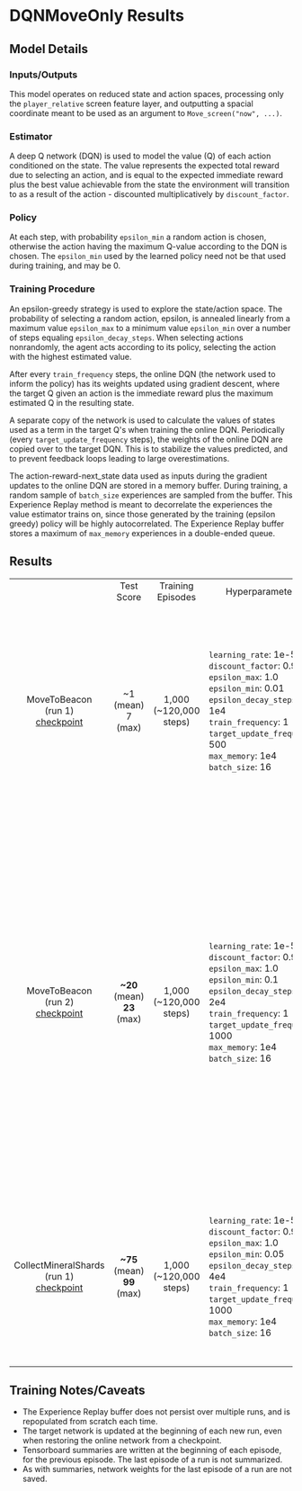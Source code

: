 # DQNMoveOnly Results

## Model Details

### Inputs/Outputs
This model operates on reduced state and action spaces, processing only the `player_relative` screen feature layer, and outputting a spacial coordinate meant to be used as an argument to `Move_screen("now", ...)`.

### Estimator
A deep Q network (DQN) is used to model the value (Q) of each action conditioned on the state. The value represents the expected total reward due to selecting an action, and is equal to the expected immediate reward plus the best value achievable from the state the environment will transition to as a result of the action - discounted multiplicatively by `discount_factor`.

### Policy
At each step, with probability `epsilon_min` a random action is chosen, otherwise the action having the maximum Q-value according to the DQN is chosen. The `epsilon_min` used by the learned policy need not be that used during training, and may be 0.

### Training Procedure
An epsilon-greedy strategy is used to explore the state/action space. The probability of selecting a random action, epsilon, is annealed linearly from a maximum value `epsilon_max` to a minimum value `epsilon_min` over a number of steps equaling `epsilon_decay_steps`. When selecting actions nonrandomly, the agent acts according to its policy, selecting the action with the highest estimated value.

After every `train_frequency` steps, the online DQN (the network used to inform the policy) has its weights updated using gradient descent, where the target Q given an action is the immediate reward plus the maximum estimated Q in the resulting state.

A separate copy of the network is used to calculate the values of states used as a term in the target Q's when training the online DQN. Periodically (every `target_update_frequency` steps), the weights of the online DQN are copied over to the target DQN. This is to stabilize the values predicted, and to prevent feedback loops leading to large overestimations.

The action-reward-next_state data used as inputs during the gradient updates to the online DQN are stored in a memory buffer. During training, a random sample of `batch_size` experiences are sampled from the buffer. This Experience Replay method is meant to decorrelate the experiences the value estimator trains on, since those generated by the training (epsilon greedy) policy will be highly autocorrelated. The Experience Replay buffer stores a maximum of `max_memory` experiences in a double-ended queue.

## Results
<table align="center">
  <tr>
    <td align="center"></td>
    <td align="center">Test Score</td>
    <td align="center">Training Episodes</td>
    <td align="center">Hyperparameters</td>
    <td align="center">Notes</td>

  </tr>
  <tr>
    <td align="center">
      MoveToBeacon<br>
      (run 1)<br>
      <a href="https://drive.google.com/file/d/18BTNB8T2JHdEyw_Fg34lrJcsA0pSst5L/view?usp=sharing">checkpoint</a>
    </td>
    <td align="center">
      ~1 (mean)<br>
      7 (max) 
    </td>
    <td align="center">
      1,000 (~120,000 steps)
    </td>
    <td align="left">
      <code>learning_rate</code>: 1e-5<br>
      <code>discount_factor</code>: 0.95<br>
      <code>epsilon_max</code>: 1.0<br>
      <code>epsilon_min</code>: 0.01<br>
      <code>epsilon_decay_steps</code>: 1e4<br>
      <code>train_frequency</code>: 1<br>
      <code>target_update_frequency</code>: 500<br>
      <code>max_memory</code>: 1e4<br>
      <code>batch_size</code>: 16
    </td>
    <td align="left">
      <ul>
        <li><code>step_mul</code> flag set to 16 during training.</li>
        <li>failed to learn an optimal policy, gets stuck at edge of beacon.</li>
        <li>test score evaluated over 100 episodes with epsilon=0.</li>
      </ul>
    </td>
  </tr>
  <tr>
    <td align="center">
      MoveToBeacon<br>
      (run 2)<br>
      <a href="https://drive.google.com/open?id=1GAoxY1fEkDH8LO2_IwigYpTmsuGstyxn">checkpoint</a>
    </td>
    <td align="center">
      <strong>~20</strong> (mean)<br>
      <strong>23</strong> (max)
    </td>
    <td align="center">
      1,000 (~120,000 steps)
    </td>
    <td align="left">
      <code>learning_rate</code>: 1e-5<br>
      <code>discount_factor</code>: 0.95<br>
      <code>epsilon_max</code>: 1.0<br>
      <code>epsilon_min</code>: 0.1<br>
      <code>epsilon_decay_steps</code>: 2e4<br>
      <code>train_frequency</code>: 1<br>
      <code>target_update_frequency</code>: 1000<br>
      <code>max_memory</code>: 1e4<br>
      <code>batch_size</code>: 16
    </td>
    <td align="left">
      <ul>
        <li><code>step_mul</code> flag set to 16 during training.</li>
        <li><code>step_mul</code> flag set to 16 during testing.</li>
        <li>test score evaluated over 100 episodes with epsilon=0.</li>
        <li>policy does not generalize well to a <code>step_mul</code> of 8, agent gets stuck at edge of some beacon positions.</li>
        <li>test score with <code>step_mul</code>=8: ~13 (mean), 21 (max).</li>
      </ul>
    </td>
  </tr>
  <tr>
    <td align="center">
      CollectMineralShards<br>
      (run 1)<br>
      <a href="https://drive.google.com/open?id=1e0qagPJUcnby5xxDIoI1rb6XNnqYTg9o">checkpoint</a>
    </td>
    <td align="center">
      <strong>~75</strong> (mean)<br>
      <strong>99</strong> (max)
    </td>
    <td align="center">
      1,000 (~120,000 steps)
    </td>
    <td align="left">
      <code>learning_rate</code>: 1e-5<br>
      <code>discount_factor</code>: 0.95<br>
      <code>epsilon_max</code>: 1.0<br>
      <code>epsilon_min</code>: 0.05<br>
      <code>epsilon_decay_steps</code>: 4e4<br>
      <code>train_frequency</code>: 1<br>
      <code>target_update_frequency</code>: 1000<br>
      <code>max_memory</code>: 1e4<br>
      <code>batch_size</code>: 16
    </td>
    <td align="left">
      <ul>
        <li>test score evaluated over 100 episodes with epsilon=0.</li>
        <li>has learned to collect roughly from left to right, with inefficient vertical oscillations.</li>
      </ul>
    </td>
  </tr>
</table>

## Training Notes/Caveats
* The Experience Replay buffer does not persist over multiple runs, and is repopulated from scratch each time.
* The target network is updated at the beginning of each new run, even when restoring the online network from a checkpoint.
* Tensorboard summaries are written at the beginning of each episode, for the previous episode. The last episode of a run is not summarized.
* As with summaries, network weights for the last episode of a run are not saved.